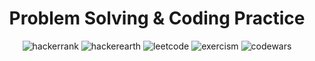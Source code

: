 <h1 align="center">Problem Solving & Coding Practice</h1>

<div align="center">

![hackerrank](https://img.shields.io/badge/Hackerrank-black?logo=hackerrank&logoColor=green&style=for-the-badge&link=https://hackerrank.com)
![hackerearth](https://img.shields.io/badge/Hackerearth-black?logo=hackerearth&logoColor=white&style=for-the-badge&link=https://hackerearth.com)
![leetcode](https://img.shields.io/badge/leetcode-black?logo=leetcode&style=for-the-badge&link=https://leetcode.com)
![exercism](https://img.shields.io/badge/exercism-black?logo=exercism&style=for-the-badge&link=https://exercism.io/)
![codewars](https://img.shields.io/badge/codewars-black?logo=codewars&style=for-the-badge&link=https://www.codewars.com/)
</div>
